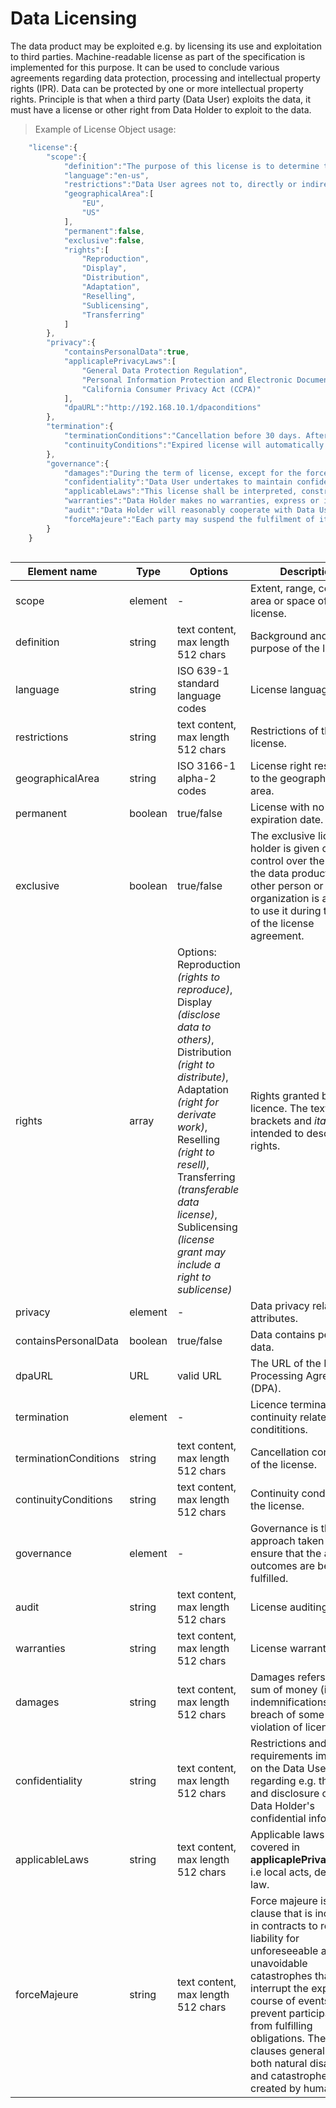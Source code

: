 # Data Licensing

The data product may be exploited e.g. by licensing its use and exploitation to third parties. Machine-readable license as part of the specification is implemented for this purpose. It can be used to conclude various agreements regarding data protection, processing and intellectual property rights (IPR). Data can be protected by one or more intellectual property rights. Principle is that when a third party (Data User) exploits the data, it must have a license or other right from Data Holder to exploit to the data.

> Example of License Object usage:


```javascript  
	"license":{
		"scope":{
			"definition":"The purpose of this license is to determine the terms and conditions applicable to the licensing of the data product, whereby Data Holder grants Data User the right to use the data.",
			"language":"en-us",
			"restrictions":"Data User agrees not to, directly or indirectly, participate in the unauthorized use, disclosure or conversion of any confidential information.",
			"geographicalArea":[
				"EU",
				"US"
			],
			"permanent":false,
			"exclusive":false,
			"rights":[
				"Reproduction",
				"Display",
				"Distribution",
				"Adaptation",
				"Reselling",
				"Sublicensing",
				"Transferring"
			]
		},
		"privacy":{
			"containsPersonalData":true,
			"applicaplePrivacyLaws":[
				"General Data Protection Regulation",
				"Personal Information Protection and Electronic Documents Act (PIPEDA)",
				"California Consumer Privacy Act (CCPA)"
			],
			"dpaURL":"http://192.168.10.1/dpaconditions"
		},
		"termination":{
			"terminationConditions":"Cancellation before 30 days. After the expiry of the right of use, the product and its derivatives must be removed.",
			"continuityConditions":"Expired license will automatically continued without written cancellation (termination) by Data Holder"
		},
		"governance":{
			"damages":"During the term of license, except for the force majeure or the Data Holders reasons, Data User is required to follow strictly in accordance with the license. If Data User wants to terminate the license early, it needs to pay a certain amount of liquidated damages.",
			"confidentiality":"Data User undertakes to maintain confidentiality as regards all information of a technical (such as, by way of a non-limiting example, drawings, tables, documentation, formulas and correspondence) and commercial nature (including contractual conditions, prices, payment conditions) gained during the performance of this license.",
			"applicableLaws":"This license shall be interpreted, construed and enforced in accordance with the law of Finland, Incl. Copyright Act 404/1961.",
			"warranties":"Data Holder makes no warranties, express or implied, guarantees or conditions with respect to your use of the data product. To the extent permitted under local law, Data Holder disclaims all liability for any damages or losses, including direct, consequential, special, indirect, incidental or punitive, resulting from Data User use of the data product.",
			"audit":"Data Holder will reasonably cooperate with Data User by providing available additional information concerning the data product. Each party will bear its own costs with respect to the audit procedures.",
			"forceMajeure":"Each party may suspend the fulfilment of its contractual obligations, when the said fulfilment is impossible or objectively too costly due to an unforeseeable impediment independent from the parties, such as for example: strike, boycott, lockout, fire, war (declared or not), civil war, riots and revolutions, requisitions, embargo, power blackouts, extraordinary breakage of machinery, delays in the delivery of components or raw materials."
		}
	}
  
```
| <div style="width:150px">Element name</div>   | Type  | Options  | Description  |
|---|---|---|---|
| scope | element | - |  Extent, range, coverage, area or space of the license. |
| definition | string | text content, max length 512 chars  | Background and purpose of the license. |
| language | string | ISO 639-1 standard language codes | License language. |
| restrictions | string | text content, max length 512 chars  | Restrictions of the license. |
| geographicalArea | string |  ISO 3166-1 alpha-2 codes | License right restricted to the geographical area. |
| permanent | boolean | true/false |  License with no expiration date. |
| exclusive | boolean | true/false |  The exclusive license holder is given complete control over the use of the data product, and no other person or organization is allowed to use it during the term of the license agreement. |
| rights| array |  Options: Reproduction <i>(rights to reproduce)</i>, Display <i>(disclose data to others)</i>, Distribution <i>(right to distribute)</i>, Adaptation <i>(right for derivate work)</i>, Reselling <i>(right to resell)</i>, Transferring <i>(transferable data license)</i>, Sublicensing <i>(license grant may include a right to sublicense)</i>| Rights granted by the licence. The texts in brackets and <i>italic</i> are intended to describe rights. |
| privacy | element | - | Data privacy related attributes. |
| containsPersonalData | boolean | true/false | Data contains personal data. |
| dpaURL| URL| valid URL | The URL of the Data Processing Agreement (DPA). |
| termination | element | - | Licence termination and continuity related condititions. |
| terminationConditions | string | text content, max length 512 chars | Cancellation conditions of the license. |
| continuityConditions | string |  text content, max length 512 chars | Continuity conditions of the license. |
| governance | element | - | Governance is the approach taken to ensure that the agreed outcomes are being fulfilled. |
| audit | string | text content, max length 512 chars | License auditing terms. |
| warranties | string | text content, max length 512 chars | License warranties. |
| damages| string | text content, max length 512 chars | Damages refers to the sum of money (i.e. indemnifications) for a breach of some duty or violation of license right. |
| confidentiality | string | text content, max length 512 chars| Restrictions and requirements imposed on the Data User regarding e.g. the use and disclosure of the Data Holder's confidential information. |
| applicableLaws | string | text content, max length 512 chars | Applicable laws not covered in **applicaplePrivacyLaws**, i.e local acts, degrees or law. |
| forceMajeure | string | text content, max length 512 chars | Force majeure is a clause that is included in contracts to remove liability for unforeseeable and unavoidable catastrophes that interrupt the expected course of events and prevent participants from fulfilling obligations. These clauses generally cover both natural disasters and catastrophes created by humans. |
